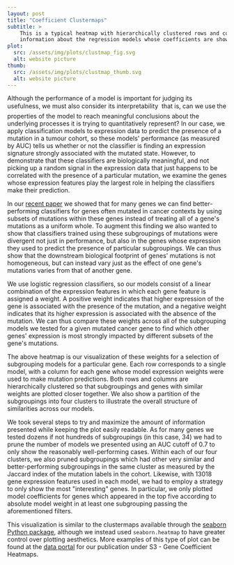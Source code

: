 ```yaml
---
layout: post
title: "Coefficient Clustermaps"
subtitle: >
    This is a typical heatmap with hierarchically clustered rows and columns which we augmented with additional
    information about the regression models whose coefficients are shown. 
plot:
  src: /assets/img/plots/clustmap_fig.svg
  alt: website picture
thumb:
  src: /assets/img/plots/clustmap_thumb.svg
  alt: website picture
---
```


Although the performance of a model is important for judging its usefulness, we must also consider its interpretability &#151; that is, can we use the properties of the model to reach meaningful conclusions about the underlying processes it is trying to quantitatively represent? In our case, we apply classification models to expression data to predict the presence of a mutation in a tumour cohort, so these models' performance (as measured by AUC) tells us whether or not the classifier is finding an expression signature strongly associated with the mutated state. However, to demonstrate that these classifiers are biologically meaningful, and not picking up a random signal in the expression data that just happens to be correlated with the presence of a particular mutation, we examine the genes whose expression features play the largest role in helping the classifiers make their prediction.

In our [recent paper](https://bmcbioinformatics.biomedcentral.com/articles/10.1186/s12859-021-04147-y) we showed that for many genes we can find better-performing classifiers for genes often mutated in cancer contexts by using subsets of mutations within these genes instead of treating all of a gene's mutations as a uniform whole. To augment this finding we also wanted to show that classifiers trained using these subgroupings of mutations were divergent not just in performance, but also in the genes whose expression they used to predict the presence of particular subgroupings. We can thus show that the downstream biological footprint of genes' mutations is not homogeneous, but can instead vary just as the effect of one gene's mutations varies from that of another gene.

We use logistic regression classifiers, so our models consist of a linear combination of the expression features in which each gene feature is assigned a weight. A positive weight indicates that higher expression of the gene is associated with the presence of the mutation, and a negative weight indicates that its higher expression is associated with the absence of the mutation. We can thus compare these weights across all of the subgrouping models we tested for a given mutated cancer gene to find which other genes' expression is most strongly impacted by different subsets of the gene's mutations.

The above heatmap is our visualization of these weights for a selection of subgrouping models for a particular gene. Each row corresponds to a single model, with a column for each gene whose model expression weights were used to make mutation predictions. Both rows and columns are hierarchically clustered so that subgroupings and genes with similar weights are plotted closer together. We also show a partition of the subgroupings into four clusters to illustrate the overall structure of similarities across our models.

We took several steps to try and maximize the amount of information presented while keeping the plot easily readable. As for many genes we tested dozens if not hundreds of subgroupings (in this case, 34) we had to prune the number of models we presented using an AUC cutoff of 0.7 to only show the reasonably well-performing cases. Within each of our four clusters, we also pruned subgroupings which had other very similar and better-performing subgroupings in the same cluster as measured by the Jaccard index of the mutation labels in the cohort. Likewise, with 13018 gene expression features used in each model, we had to employ a strategy to only show the most "interesting" genes. In particular, we only plotted model coefficients for genes which appeared in the top five according to absolute model weight in at least one subgrouping passing the aforementioned filters.

This visualization is similar to the clustermaps available through the [seaborn Python package](https://seaborn.pydata.org/generated/seaborn.clustermap.html), although we instead used `seaborn.heatmap` to have greater control over plotting aesthetics. More examples of this type of plot can be found at the [data portal](https://osf.io/28vxb/) for our publication under S3 - Gene Coefficient Heatmaps.

